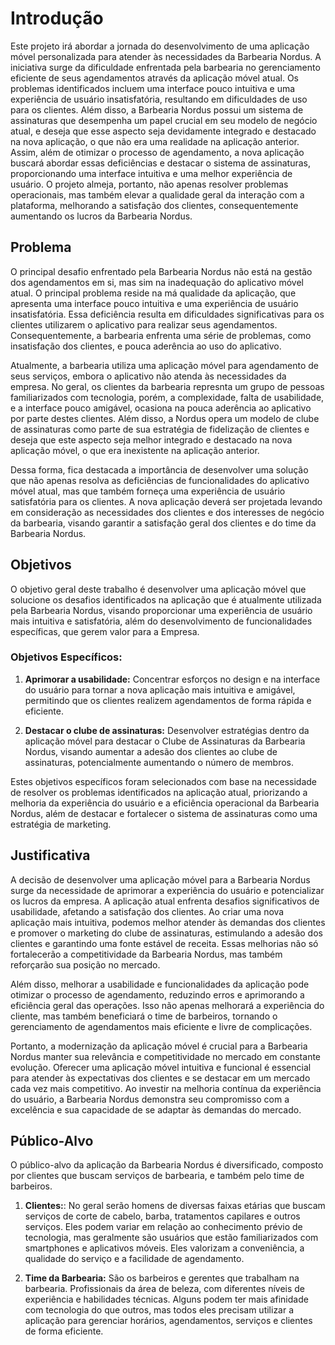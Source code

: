 # Introdução

Este projeto irá abordar a jornada do desenvolvimento de uma aplicação móvel personalizada para atender às necessidades da Barbearia Nordus. A iniciativa surge da dificuldade enfrentada pela barbearia no gerenciamento eficiente de seus agendamentos através da aplicação móvel atual. Os problemas identificados incluem uma interface pouco intuitiva e uma experiência de usuário insatisfatória, resultando em dificuldades de uso para os clientes. Além disso, a Barbearia Nordus possui um sistema de assinaturas que desempenha um papel crucial em seu modelo de negócio atual, e deseja que esse aspecto seja devidamente integrado e destacado na nova aplicação, o que não era uma realidade na aplicação anterior. Assim, além de otimizar o processo de agendamento, a nova aplicação buscará abordar essas deficiências e destacar o sistema de assinaturas, proporcionando uma interface intuitiva e uma melhor experiência de usuário. O projeto almeja, portanto, não apenas resolver problemas operacionais, mas também elevar a qualidade geral da interação com a plataforma, melhorando a satisfação dos clientes, consequentemente aumentando os lucros da Barbearia Nordus.
<!---
Texto descritivo com a visão geral do projeto abordado. Inclui o contexto, o problema, os objetivos, a justificativa e o público-alvo do projeto.
-->
## Problema

O principal desafio enfrentado pela Barbearia Nordus não está na gestão dos agendamentos em si, mas sim na inadequação do aplicativo móvel atual. O principal problema reside na má qualidade da aplicação, que apresenta uma interface pouco intuitiva e uma experiência de usuário insatisfatória. Essa deficiência resulta em dificuldades significativas para os clientes utilizarem o aplicativo para realizar seus agendamentos. Consequentemente, a barbearia enfrenta uma série de problemas, como insatisfação dos clientes, e pouca aderência ao uso do aplicativo.

Atualmente, a barbearia utiliza uma aplicação móvel para agendamento de seus serviços, embora o aplicativo não atenda às necessidades da empresa. No geral, os clientes da barbearia represnta um grupo de pessoas familiarizados com tecnologia, porém, a complexidade, falta de usabilidade, e a interface pouco amigável, ocasiona na pouca aderência ao aplicativo por parte destes clientes. Além disso, a Nordus opera um modelo de clube de assinaturas como parte de sua estratégia de fidelização de clientes e deseja que este aspecto seja melhor integrado e destacado na nova aplicação móvel, o que era inexistente na aplicação anterior.

Dessa forma, fica destacada a importância de desenvolver uma solução que não apenas resolva as deficiências de funcionalidades do aplicativo móvel atual, mas que também forneça uma experiência de usuário satisfatória para os clientes. A nova aplicação deverá ser projetada levando em consideração as necessidades dos clientes e dos interesses de negócio da barbearia, visando garantir a satisfação geral dos clientes e do time da Barbearia Nordus.
<!---
Nesse momento você deve apresentar o problema que a sua aplicação deve  resolver. No entanto, não é a hora de comentar sobre a aplicação.

Descreva também o contexto em que essa aplicação será usada, se  houver: empresa, tecnologias, etc. Novamente, descreva apenas o que de  fato existir, pois ainda não é a hora de apresentar requisitos  detalhados ou projetos.

Nesse momento, o grupo pode optar por fazer uso  de ferramentas como Design Thinking, que permite um olhar de ponta a ponta para o problema.

> **Links Úteis**:
> - [Objetivos, Problema de pesquisa e Justificativa](https://medium.com/@versioparole/objetivos-problema-de-pesquisa-e-justificativa-c98c8233b9c3)
> - [Matriz Certezas, Suposições e Dúvidas](https://medium.com/educa%C3%A7%C3%A3o-fora-da-caixa/matriz-certezas-suposi%C3%A7%C3%B5es-e-d%C3%BAvidas-fa2263633655)
> - [Brainstorming](https://www.euax.com.br/2018/09/brainstorming/)
-->
## Objetivos

O objetivo geral deste trabalho é desenvolver uma aplicação móvel que solucione os desafios identificados na aplicação que é atualmente utilizada pela Barbearia Nordus, visando proporcionar uma experiência de usuário mais intuitiva e satisfatória, além do desenvolvimento de funcionalidades específicas, que gerem valor para a Empresa.

### Objetivos Específicos:

1. **Aprimorar a usabilidade:** Concentrar esforços no design e na interface do usuário para tornar a nova aplicação mais intuitiva e amigável, permitindo que os clientes realizem agendamentos de forma rápida e eficiente.

2. **Destacar o clube de assinaturas:** Desenvolver estratégias dentro da aplicação móvel para destacar o Clube de Assinaturas da Barbearia Nordus, visando aumentar a adesão dos clientes ao clube de assinaturas, potencialmente aumentando o número de membros.

Estes objetivos específicos foram selecionados com base na necessidade de resolver os problemas identificados na aplicação atual, priorizando a melhoria da experiência do usuário e a eficiência operacional da Barbearia Nordus, além de destacar e fortalecer o sistema de assinaturas como uma estratégia de marketing.

<!--
> **Links Úteis**:
> - [Objetivo geral e objetivo específico: como fazer e quais verbos utilizar](https://blog.mettzer.com/diferenca-entre-objetivo-geral-e-objetivo-especifico/)
-->
## Justificativa

A decisão de desenvolver uma aplicação móvel para a Barbearia Nordus surge da necessidade de aprimorar a experiência do usuário e potencializar os lucros da empresa. A aplicação atual enfrenta desafios significativos de usabilidade, afetando a satisfação dos clientes. Ao criar uma nova aplicação mais intuitiva, podemos melhor atender às demandas dos clientes e promover o marketing do clube de assinaturas, estimulando a adesão dos clientes e garantindo uma fonte estável de receita. Essas melhorias não só fortalecerão a competitividade da Barbearia Nordus, mas também reforçarão sua posição no mercado.

Além disso, melhorar a usabilidade e funcionalidades da aplicação pode otimizar o processo de agendamento, reduzindo erros e aprimorando a eficiência geral das operações. Isso não apenas melhorará a experiência do cliente, mas também beneficiará o time de barbeiros, tornando o gerenciamento de agendamentos mais eficiente e livre de complicações.

Portanto, a modernização da aplicação móvel é crucial para a Barbearia Nordus manter sua relevância e competitividade no mercado em constante evolução. Oferecer uma aplicação móvel intuitiva e funcional é essencial para atender às expectativas dos clientes e se destacar em um mercado cada vez mais competitivo. Ao investir na melhoria contínua da experiência do usuário, a Barbearia Nordus demonstra seu compromisso com a excelência e sua capacidade de se adaptar às demandas do mercado.
<!--
Descreva a importância ou a motivação para trabalhar com esta aplicação que você escolheu. Indique as razões pelas quais você escolheu seus objetivos específicos ou as razões para aprofundar em certos aspectos do software.

O grupo de trabalho pode fazer uso de questionários, entrevistas e dados estatísticos, que podem ser apresentados, com o objetivo de esclarecer detalhes do problema que será abordado pelo grupo.

> **Links Úteis**:
> - [Como montar a justificativa](https://guiadamonografia.com.br/como-montar-justificativa-do-tcc/)
-->
## Público-Alvo

O público-alvo da aplicação da Barbearia Nordus é diversificado, composto por clientes que buscam serviços de barbearia, e também pelo time de barbeiros.

1. **Clientes:**: No geral serão homens de diversas faixas etárias que buscam serviços de corte de cabelo, barba, tratamentos capilares e outros serviços. Eles podem variar em relação ao conhecimento prévio de tecnologia, mas geralmente são usuários que estão familiarizados com smartphones e aplicativos móveis. Eles valorizam a conveniência, a qualidade do serviço e a facilidade de agendamento.

2. **Time da Barbearia:** São os barbeiros e gerentes que trabalham na barbearia. Profissionais da área de beleza, com diferentes níveis de experiência e habilidades técnicas. Alguns podem ter mais afinidade com tecnologia do que outros, mas todos eles precisam utilizar a aplicação para gerenciar horários, agendamentos, serviços e clientes de forma eficiente.
<!--
Descreva quem serão as pessoas que usarão a sua aplicação indicando os diferentes perfis. O objetivo aqui não é definir quem serão os clientes ou quais serão os papéis dos usuários na aplicação. A ideia é, dentro do possível, conhecer um pouco mais sobre o perfil dos usuários: conhecimentos prévios, relação com a tecnologia, relações
hierárquicas, etc.

Adicione informações sobre o público-alvo por meio de uma descrição textual, diagramas de personas e mapa de stakeholders.

> **Links Úteis**:
> - [Público-alvo](https://blog.hotmart.com/pt-br/publico-alvo/)
> - [Como definir o público alvo](https://exame.com/pme/5-dicas-essenciais-para-definir-o-publico-alvo-do-seu-negocio/)
> - [Público-alvo: o que é, tipos, como definir seu público e exemplos](https://klickpages.com.br/blog/publico-alvo-o-que-e/)
> - [Qual a diferença entre público-alvo e persona?](https://rockcontent.com/blog/diferenca-publico-alvo-e-persona/)
-->
